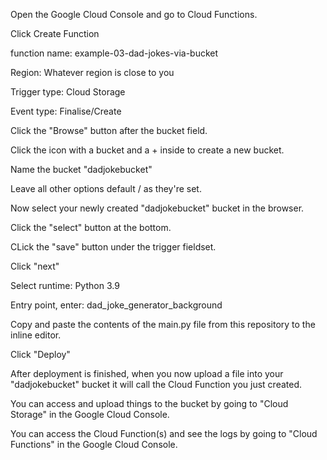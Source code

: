 Open the Google Cloud Console and go to Cloud Functions.

Click Create Function

function name: example-03-dad-jokes-via-bucket

Region: Whatever region is close to you

Trigger type: Cloud Storage

Event type: Finalise/Create

Click the "Browse" button after the bucket field.

Click the icon with a bucket and a + inside to create a new bucket.

Name the bucket "dadjokebucket"

Leave all other options default / as they're set.

Now select your newly created "dadjokebucket" bucket in the browser.

Click the "select" button at the bottom.

CLick the "save" button under the trigger fieldset.

Click "next"

Select runtime: Python 3.9

Entry point, enter: dad_joke_generator_background

Copy and paste the contents of the main.py file from this repository to the inline editor.

Click "Deploy"

After deployment is finished, when you now upload a file into your "dadjokebucket" bucket it will call the Cloud Function you just created.


You can access and upload things to the bucket by going to "Cloud Storage" in the Google Cloud Console.

You can access the Cloud Function(s) and see the logs by going to "Cloud Functions" in the Google Cloud Console.

